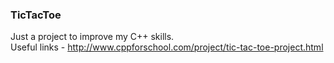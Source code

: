 ### TicTacToe
Just a project to improve my C++ skills. <br />
Useful links - http://www.cppforschool.com/project/tic-tac-toe-project.html
